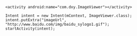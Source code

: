 

    <activity android:name="com.dxy.ImageViewer"></activity>

    Intent intent = new Intent(mContext, ImageViewer.class);
    intent.putExtra("imageUrl", "http://www.baidu.com/img/baidu_sylogo1.gif");
    startActivity(intent);
